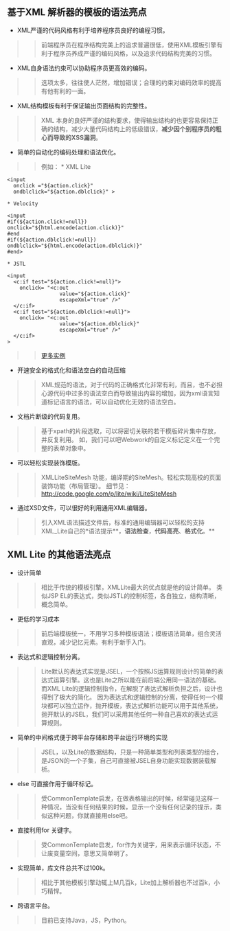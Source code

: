 ## 基于XML 解析器的模板的语法亮点 ##
  * XML严谨的代码风格有利于培养程序员良好的编程习惯。
> > 前端程序员在程序结构完美上的追求普遍很低，使用XML模板引擎有利于程序员养成严谨的编码风格，以及追求代码结构完美的习惯。

  * XML自身语法约束可以协助程序员更高效的编码。
> > 选项太多，往往使人茫然，增加错误；合理的约束对编码效率的提高有他有利的一面。

  * XML结构模板有利于保证输出页面结构的完整性。
> > XML 本身的良好严谨的结构要求，使得输出结构的也更容易保持正确的结构，减少大量代码结构上的低级错误，**减少因个别程序员的粗心而导致的XSS漏洞**。

  * 简单的自动化的编码处理和语法优化。
> > 例如：
    * XML Lite
```
<input
  onclick ="${action.click}"
  ondblclick="${action.dblclick}" >
```
    * Velocity
```
<input 
#if(${action.click!=null})
onclick="${html.encode(action.click)}" 
#end
#if(${action.dblclick!=null})
ondblclick="${html.encode(action.dblclick)}"
#end>
```
    * JSTL
```
<input 
  <c:if test="${action.click!=null}">
    onclick= "<c:out
                 value="${action.click}"
                 escapeXml="true" />"
  </c:if>
  <c:if test="${action.dblclick!=null}">
    onclick= "<c:out
                 value="${action.dblclick}"
                 escapeXml="true" />"
  </c:if>
>
```
> > [更多实例](XML_Lite_Auto_Form.md)
  * 开速安全的格式化和语法空白的自动压缩
> > XML规范的语法，对于代码的正确格式化非常有利，而且，也不必担心源代码中过多的语法空白而导致输出内容的增加，因为xml语言知道标记语言的语法，可以自动优化无效的语法空白。

  * 文档片断级的代码复用。
> > 基于xpath的片段选取，可以将密切关联的若干模版碎片集中存放，并反复利用。
> > 如，我们可以吧Webwork的自定义标记定义在一个完整的表单对象中。

  * 可以轻松实现装饰模版。
> > XMLLiteSiteMesh 功能，编译期的SiteMesh。轻松实现高校的页面装饰功能（布局管理）。
> > 细节见：http://code.google.com/p/lite/wiki/LiteSiteMesh

  * 通过XSD文件，可以很好的利用通用XML编辑器。
> > 引入XML语法描述文件后，标准的通用编辑器可以轻松的支持XML\_Lite自己的\*语法提示**，**语法检查**，**代码高亮**、**格式化**。**

## XML Lite 的其他语法亮点 ##
  * 设计简单
> > 相比于传统的模板引擎，XMLLite最大的优点就是他的设计简单。
> > 类似JSP EL的表达式，类似JSTL的控制标签，各自独立，结构清晰，概念简单。
  * 更低的学习成本
> > 前后端模板统一，不用学习多种模板语法；模板语法简单，组合灵活直观，减少记忆元素。有利于新手入门。
  * 表达式和逻辑控制分离。
> > Lite默认的表达式实现是JSEL，一个按照JS运算规则设计的简单的表达式运算引擎。这也是Lite之所以能在前后端公用同一语法的基础。
> > 而XML Lite的逻辑控制指令，在解脱了表达式解析负担之后，设计也得到了极大的简化。
> > 因为表达式和逻辑控制的分离，使得任何一个模块都可以独立运作，抛开模板，表达式解析功能可以用于其他系统，抛开默认的JSEL，我们可以采用其他任何一种自己喜欢的表达式运算规则。

  * 简单的中间格式便于跨平台存储和跨平台运行环境的实现
> > JSEL，以及Lite的数据结构，只是一种简单类型和列表类型的组合，是JSON的一个子集，自己可直接被JSEL自身功能实现数据装载解析。

  * else 可直接作用于循环标记。
> > 受CommonTemplate启发，在做表格输出的时候，经常碰见这样一种情况，当没有任何结果的时候，显示一个没有任何记录的提示，类似这种问题，你就直接用else吧。

  * 直接利用for 关键字。
> > 受CommonTemplate启发，for作为关键字，用来表示循环状态，不让废变量空间，意思又简单明了。

  * 实现简单，库文件总共不过100k。
> > 相比于其他模板引擎动辄上M几百k，Lite加上解析器也不过百k，小巧精悍。
  * 跨语言平台。
> > 目前已支持Java，JS，Python。